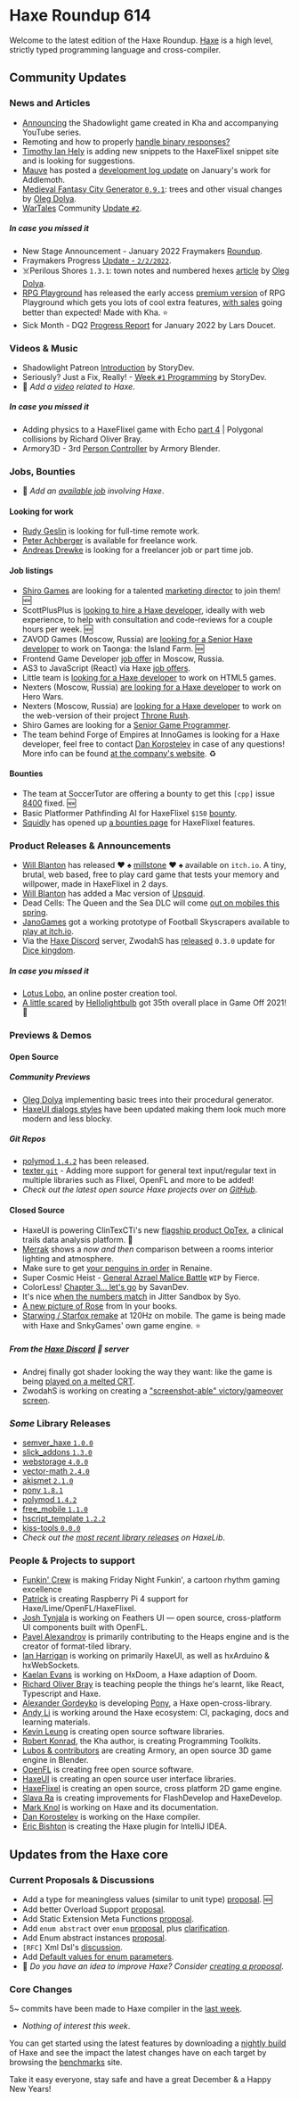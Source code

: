 [_template]: ../templates/roundup.html
[date]: / "2022-02-10 09:23:00"
[modified]: / "2022-02-10 10:22:00"
[published]: / "2022-02-10 12:00:00"
[description]: / "The latest news covering the Haxe community, featuring upcoming talks, the latest HaxeLib releases, game previews and lots more!"
[contributor]: https://twitter.com/teormech "Alexander Hohlov"

# Haxe Roundup 614

Welcome to the latest edition of the Haxe Roundup. [Haxe](http://haxe.org/?ref=haxe.io) is a high level, strictly typed programming language and cross-compiler.

## Community Updates

### News and Articles

- [Announcing](https://community.haxe.org/t/showcase-work-in-progress-shadowlight-game-in-kha/3451?u=skial) the Shadowlight game created in Kha and accompanying YouTube series.
- Remoting and how to properly [handle binary responses?](https://community.haxe.org/t/tink-web-remoting-how-to-properly-handle-a-binary-response-i-e-a-pdf-document/3448?u=skial)
- [Timothy Ian Hely](https://twitter.com/SeiferTim/status/1490755309534654464) is adding new snippets to the HaxeFlixel snippet site and is looking for suggestions.
- [Mauve](https://twitter.com/mauvecow/status/1489506437675900929) has posted a [development log update](https://mauve.itch.io/addlemoth/devlog/342994/addlemoth-dev-update-january-2022) on January's work for Addlemoth.
- [Medieval Fantasy City Generator `0.9.1`](https://www.patreon.com/posts/62336213): trees and other visual changes by [Oleg Dolya](https://twitter.com/watawatabou/status/1491482054571266056).
- [WarTales](https://twitter.com/Wartales_Game/status/1491425839011237891) Community [Update `#2`](https://steamcommunity.com/games/1527950/announcements/detail/3095664859880162024).

##### _In case you missed it_

- New Stage Announcement - January 2022 Fraymakers [Roundup](https://www.kickstarter.com/projects/mcleodgaming/fraymakers-the-infinitely-replayable-indie-platform-fighter/posts/3419199).
- Fraymakers Progress [Update - `2/2/2022`](https://www.kickstarter.com/projects/mcleodgaming/fraymakers-the-infinitely-replayable-indie-platform-fighter/posts/3420473).
- ☠️Perilous Shores `1.3.1`: town notes and numbered hexes [article](https://www.patreon.com/posts/61720163) by [Oleg Dolya](https://twitter.com/watawatabou/status/1486771269186039818).
- [RPG Playground](https://twitter.com/RPGplayground/status/1488174493662998529) has released the early access [premium version](https://www.youtube.com/watch?v=wM8e8cMQSew&widget_referrer=haxe.io) of RPG Playground which gets you lots of cool extra features, [with sales](https://twitter.com/RPGplayground/status/1488605655233667072) going better than expected! Made with Kha. :star:
- Sick Month - DQ2 [Progress Report](https://www.fortressofdoors.com/sick-month/) for January 2022 by Lars Doucet.

### Videos & Music

- Shadowlight Patreon [Introduction](https://www.youtube.com/watch?v=A9ENOt0X_bA&widget_referrer=haxe.io) by StoryDev.
- Seriously? Just a Fix, Really! - [Week `#1` Programming](https://www.youtube.com/watch?v=YrG8dRLDCgE&widget_referrer=haxe.io) by StoryDev.
- :memo: _Add a [video](https://github.com/skial/haxe.io/labels/video) related to Haxe_.

##### _In case you missed it_

- Adding physics to a HaxeFlixel game with Echo [part 4](https://www.youtube.com/watch?v=TwHY-yqCOA0&widget_referrer=haxe.io) | Polygonal collisions by Richard Oliver Bray.
- Armory3D - 3rd [Person Controller](https://www.youtube.com/watch?v=JOGh3O8eHw8&widget_referrer=haxe.io) by Armory Blender.

### Jobs, Bounties

- :memo: _Add an [available job](https://github.com/skial/haxe.io/labels/jobs) involving Haxe_.

#### Looking for work

- [Rudy Geslin](https://github.com/kLabz) is looking for full-time remote work.
- [Peter Achberger](https://twitter.com/PeterAchberger/status/1395000255301799936) is available for freelance work.
- [Andreas Drewke](https://twitter.com/andreas_drewke/status/1388457246275821571) is looking for a freelancer job or part time job.

#### Job listings

- [Shiro Games](https://twitter.com/shirogames/status/1488530669257076745) are looking for a talented [marketing director](https://shirogames.com/jobs/marketing-director/) to join them! :new:
- ScottPlusPlus is [looking to hire a Haxe developer](https://twitter.com/ScottPlusPlus/status/1485395961304129538), ideally with web experience, to help with consultation and code-reviews for a couple hours per week. :new:
- ZAVOD Games (Moscow, Russia) are [looking for a Senior Haxe developer](https://hh.ru/vacancy/49549643) to work on Taonga: the Island Farm. :new:
- Frontend Game Developer [job offer](https://community.haxe.org/t/frontend-game-developer-in-moscow-russia/3354?u=skial) in Moscow, Russia.
- AS3 to JavaScript (React) via Haxe [job offers](https://community.haxe.org/t/as-3-to-js-react-via-haxe/3337?u=skial).
- Little team is [looking for a Haxe developer](https://gamedev.ru/job/forum/?id=264871) to work on HTML5 games.
- Nexters (Moscow, Russia) [are looking for a Haxe developer](http://hh.ru/vacancy/47978869) to work on Hero Wars.
- Nexters (Moscow, Russia) are [looking for a Haxe developer](https://hh.ru/vacancy/44231541) to work on the web-version of their project [Throne Rush](https://nexters.com/throne-rush).
- Shiro Games are looking for a [Senior Game Programmer](https://shirogames.com/jobs/senior-game-programmer/).
- The team behind Forge of Empires at InnoGames is looking for a Haxe developer, feel free to contact [Dan Korostelev](https://twitter.com/nadako/status/1316448129479311360) in case of any questions! More info can be found [at the company's website](https://www.innogames.com/career/detail/job/frontend-developer-haxe-video-game-forge-of-empires/). :recycle:

#### Bounties
- The team at SoccerTutor are offering a bounty to get this `[cpp]` issue [8400](https://github.com/HaxeFoundation/haxe/issues/8400) fixed. :new:
- Basic Platformer Pathfinding AI for HaxeFlixel `$150` [bounty](https://github.com/chosencharacters/squidBounties/issues/5).
- [Squidly](https://twitter.com/squuuidly/status/1243925472121151488) has opened up [a bounties page](https://github.com/chosencharacters/squidBounties) for HaxeFlixel features.

### Product Releases & Announcements

- [Will Blanton](https://twitter.com/x01010111/status/1491149455210745857) has released :heart: :spades: [millstone](https://01010111.itch.io/millstone) :heart: :spades: available on `itch.io`. A tiny, brutal, web based, free to play card game that tests your memory and willpower, made in HaxeFlixel in 2 days.
- [Will Blanton](https://twitter.com/x01010111/status/1489747949504679937) has added a Mac version of [Upsquid](https://01010111.itch.io/upsquid).
- Dead Cells: The Queen and the Sea DLC will come [out on mobiles this spring](https://twitter.com/Playdigious/status/1489539234436292608).
- [JanoGames](https://twitter.com/jano_games/status/1489254590469922818) got a working prototype of Football Skyscrapers available to [play at itch.io](https://janogames.itch.io/soccer-skyscrapers).
- Via the [Haxe Discord] server, ZwodahS has [released](https://discord.com/channels/162395145352904705/162664383082790912/941236737282285568) `0.3.0` update for [Dice kingdom](https://zwodahs.itch.io/dice-kingdom).

##### _In case you missed it_

- [Lotus Lobo](https://community.openfl.org/t/lotus-lobo-an-online-poster-creation-tool/13349?u=skial.bainn), an online poster creation tool.
- [A little scared](https://hellolightbulb.itch.io/a-little-scared) by [Hellolightbulb](https://twitter.com/hello_lightbulb/status/1488180993181863941) got 35th overall place in Game Off 2021! :tada:

### Previews & Demos

#### Open Source

##### Community Previews

- [Oleg Dolya](https://twitter.com/watawatabou/status/1490698041329922063) implementing basic trees into their procedural generator.
- [HaxeUI dialogs styles](https://twitter.com/IanHarrigan1982/status/1489614801127067652) have been updated making them look much more modern and less blocky.

##### _Git Repos_

- [polymod `1.4.2`](https://github.com/larsiusprime/polymod/releases/tag/v1.4.2) has been released.
- [texter `git`](https://github.com/ShaharMS/texter) - Adding more support for general text input/regular text in multiple libraries such as Flixel, OpenFL and more to be added!
- _Check out the latest open source Haxe projects over on [GitHub][latest github]_.

#### Closed Source

- HaxeUI is powering ClinTexCTi's new [flagship product OpTex](https://twitter.com/IanHarrigan1982/status/1490334378794307587), a clinical trails data analysis platform. :star2:
- [Merrak](https://twitter.com/merrak/status/1490215542703243266) shows a _now and then_ comparison between a rooms interior lighting and atmosphere.
- Make sure to get [your penguins in order](https://twitter.com/squuuidly/status/1489307895577653250) in Renaine.
- Super Cosmic Heist - [General Azrael Malice Battle](https://twitter.com/FierceTheBandit/status/1489451260659089408) `WIP` by Fierce.
- ColorLess! [Chapter 3... let's go](https://twitter.com/dylnavas36/status/1490078769243209739) by SavanDev.
- It's nice [when the numbers match](https://twitter.com/SyoPic/status/1490410000883326977) in Jitter Sandbox by Syo.
- [A new picture of Rose](https://twitter.com/InyourbooksGame/status/1490035668696903680) from In your books.
- [Starwing / Starfox remake](https://twitter.com/SnkyGames/status/1490414865936269318) at 120Hz on mobile. The game is being made with Haxe and SnkyGames' own game engine. :star:

##### From the [Haxe Discord] :key: server

- Andrej finally got shader looking the way they want: like the game is being [played on a melted CRT](https://discord.com/channels/162395145352904705/165234904815239168/940810740611297290).
- ZwodahS is working on creating a ["screenshot-able" victory/gameover screen](https://discord.com/channels/162395145352904705/162664383082790912/939065819290284052). 

### _Some_ Library Releases

- [semver_haxe `1.0.0`](https://lib.haxe.org/p/semver_haxe)
- [slick_addons `1.3.0`](https://lib.haxe.org/p/slick_addons)
- [webstorage `4.0.0`](https://lib.haxe.org/p/webstorage)
- [vector-math `2.4.0`](https://lib.haxe.org/p/vector-math)
- [akismet `2.1.0`](https://lib.haxe.org/p/akismet)
- [pony `1.8.1`](https://lib.haxe.org/p/pony)
- [polymod `1.4.2`](https://lib.haxe.org/p/polymod)
- [free_mobile `1.1.0`](https://lib.haxe.org/p/free_mobile)
- [hscript_template `1.2.2`](https://lib.haxe.org/p/hscript_template)
- [kiss-tools `0.0.0`](https://lib.haxe.org/p/kiss-tools)
- _Check out the [most recent library releases](https://lib.haxe.org/recent/) on HaxeLib_.

### People & Projects to support

- [Funkin' Crew](https://ninja-muffin24.itch.io/funkin) is making Friday Night Funkin', a cartoon rhythm gaming excellence
- [Patrick](https://www.patreon.com/gepatto) is creating Raspberry Pi 4 support for Haxe/Lime/OpenFL/HaxeFlixel.
- [Josh Tynjala](https://github.com/sponsors/joshtynjala) is working on Feathers UI — open source, cross-platform UI components built with OpenFL.
- [Pavel Alexandrov](https://ko-fi.com/yanrishatum) is primarily contributing to the Heaps engine and is the creator of format-tiled library.
- [Ian Harrigan](https://github.com/sponsors/ianharrigan) is working on primarily HaxeUI, as well as hxArduino & hxWebSockets.
- [Kaelan Evans](https://github.com/sponsors/kevansevans) is working on HxDoom, a Haxe adaption of Doom.
- [Richard Oliver Bray](https://ko-fi.com/richardoliverbray) is teaching people the things he's learnt, like React, Typescript and Haxe.
- [Alexander Gordeyko](https://www.patreon.com/axgord) is developing [Pony](https://github.com/AxGord/Pony), a Haxe open-cross-library.
- [Andy Li](https://github.com/users/andyli/sponsorship) is working around the Haxe ecosystem: CI, packaging, docs and learning materials.
- [Kevin Leung](https://www.patreon.com/kevinresol) is creating open source software libraries.
- [Robert Konrad](https://www.patreon.com/RobDangerous), the Kha author, is creating Programming Toolkits.
- [Lubos & contributors](https://armory3d.org/fund) are creating Armory, an open source 3D game engine in Blender.
- [OpenFL](https://www.patreon.com/openfl) is creating free open source software.
- [HaxeUI](https://www.patreon.com/haxeui) is creating an open source user interface libraries.
- [HaxeFlixel](https://www.patreon.com/haxeflixel) is creating an open source, cross platform 2D game engine.
- [Slava Ra](https://www.patreon.com/slavara) is creating improvements for FlashDevelop and HaxeDevelop.
- [Mark Knol](https://www.patreon.com/markknol) is working on Haxe and its documentation.
- [Dan Korostelev](https://www.patreon.com/nadako) is working on the Haxe compiler.
- [Eric Bishton](https://www.patreon.com/EricBishton) is creating the Haxe plugin for IntelliJ IDEA.

## Updates from the Haxe core

### Current Proposals & Discussions

- Add a type for meaningless values (similar to unit type) [proposal](https://github.com/HaxeFoundation/haxe-evolution/pull/95). :new:
- Add better Overload Support [proposal](https://github.com/HaxeFoundation/haxe-evolution/pull/93).
- Add Static Extension Meta Functions [proposal](https://github.com/HaxeFoundation/haxe-evolution/pull/91).
- Add `enum abstract` over `enum` [proposal](https://github.com/HaxeFoundation/haxe-evolution/pull/87), plus [clarification](https://github.com/HaxeFoundation/haxe-evolution/pull/87#issuecomment-935339089).
- Add Enum abstract instances [proposal](https://github.com/HaxeFoundation/haxe-evolution/pull/86).
- `[RFC]` Xml Dsl's [discussion](https://github.com/HaxeFoundation/haxe-evolution/issues/60).
- Add [Default values for enum parameters](https://github.com/HaxeFoundation/haxe-evolution/issues/27).
- :memo: _Do you have an idea to improve Haxe? Consider [creating a proposal]._

### Core Changes

5~ commits have been made to Haxe compiler in the [last week].

- _Nothing of interest this week_.

You can get started using the latest features by downloading a [nightly build] of Haxe and see the impact the latest changes have on each target by browsing the [benchmarks] site.

Take it easy everyone, stay safe and have a great December & a Happy New Years!

[benchmarks]: https://benchs.haxe.org/
[nightly build]: http://build.haxe.org
[creating a proposal]: https://github.com/HaxeFoundation/haxe-evolution
[last week]: https://github.com/search?q=closed:2022-02-03..2022-02-10+org:haxefoundation+is:closed
[latest github]: https://github.com/search?o=desc&q=created:%22%3E+2022-02-03%22+language:Haxe&s=updated&type=Repositories
[Haxe Discord]: https://discordapp.com/invite/0uEuWH3spjck73Lo
[Armory Discord]: https://discord.com/invite/7jDud8R3dE
[OpenFL Discord]: https://discordapp.com/invite/tDgq8EE
[FeathersUI Discord]: https://discord.com/invite/SnJBC53

